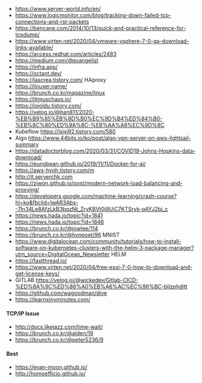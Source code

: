  * https://www.server-world.info/en/
 * https://www.logicmonitor.com/blog/tracking-down-failed-tcp-connections-and-rst-packets
 * https://bencane.com/2014/10/13/quick-and-practical-reference-for-tcpdump/
 * https://www.virten.net/2020/04/vmware-vsphere-7-0-ga-download-links-available/
 * https://access.redhat.com/articles/2483
 * https://medium.com/dtevangelist
 * https://infra.app/
 * https://octant.dev/
 * https://lascrea.tistory.com/ HAproxy
 * https://linuxer.name/
 * https://brunch.co.kr/magazine/linux
 * https://litmuschaos.io/
 * https://jojoldu.tistory.com/
 * https://velog.io/@han811/2020-%EB%B9%85%EB%8D%B0%EC%9D%B4%ED%84%B0-%EB%8C%80%ED%9A%8C-%EB%AA%A8%EC%9D%8C
 * Kubeflow https://lsjsj92.tistory.com/580
 * Algo https://www.44bits.io/ko/post/algo-vpn-server-on-aws-lightsail-summary
 * https://datadoctorblog.com/2020/03/31/COVID19-Johns-Hopkins-data-download/
 * https://eungbean.github.io/2019/11/11/Docker-for-ai/
 * https://aws-hyoh.tistory.com/m
 * http://it.serverchk.com
 * https://ziwon.github.io/post/modern-network-load-balancing-and-proxying/
 * https://developers.google.com/machine-learning/crash-course?hl=ko&fbclid=IwAR3Abs--7In34Le8AfzLkB3bqzNt_ZryKBVt0j9UiC7KTSrvk-qAYJ2bi_c
 * https://news.hada.io/topic?id=1841
 * https://news.hada.io/topic?id=1846
 * https://brunch.co.kr/@jowlee/114
 * https://brunch.co.kr/@hvnpoet/96 MNIST
 * https://www.digitalocean.com/community/tutorials/how-to-install-software-on-kubernetes-clusters-with-the-helm-3-package-manager?utm_source=DigitalOcean_Newsletter HELM
 * https://fastthread.io/
 * https://www.virten.net/2020/04/free-esxi-7-0-how-to-download-and-get-license-keys/
 * GITLAB https://velog.io/@wickedev/Gitlab-CICD-%ED%8A%9C%ED%86%A0%EB%A6%AC%EC%96%BC-bljzphditt 
 * https://github.com/wagoodman/dive
 * https://learnxinyminutes.com/
 
#### TCP/IP Issue
 * http://docs.likejazz.com/time-wait/
 * https://brunch.co.kr/@alden/19
 * https://brunch.co.kr/@peter5236/9
 

#### Best
 * https://evan-moon.github.io/
 * http://homoefficio.github.io/
